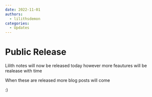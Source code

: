 ```yaml
---
date: 2022-11-01
authors:
  - lilithsdemon
categories: 
  - Updates
---
```


# Public Release

Lilith notes will now be released today however more feautures will be realease with time

When these are released more blog posts will come

:)

